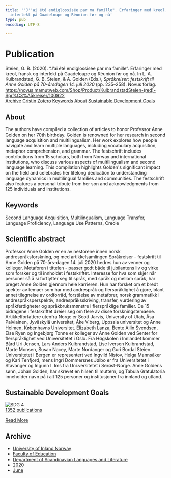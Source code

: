 ```yaml
---
title: '"J''ai été endiglossisée par ma famille". Erfaringer med kreol, fransk og
  interlekt på Guadeloupe og Réunion før og nå'
type: pub
encoding: UTF-8

---
```

<h1>Publication</h1>
<article id="csl-bib-container-8ZI7B23B" class="csl-bib-container">
  <div class="csl-bib-body"> <div class="csl-entry">Steien, G. B. (2020). “J’ai été endiglossisée par ma famille”. Erfaringer med kreol, fransk og interlekt på Guadeloupe og Réunion før og nå. In L. A. Kulbrandstad, G. B. Steien, &#38; A. Golden (Eds.), <i>Språkreiser: festskrift til Anne Golden på 70-årsdagen 14. juli 2020</i> (pp. 235–258). Novus forlag. <a href="https://novus.mamutweb.com/Shop/Product/KulbrandstadSteien-(red)-Spr%C3%A5kreiser/100922">https://novus.mamutweb.com/Shop/Product/KulbrandstadSteien-(red)-Spr%C3%A5kreiser/100922</a></div> </div>
  <div class="csl-bib-buttons">
    <a href="#taxonomy-article-8ZI7B23B" alt="archive" class="csl-bib-button">Archive</a>
    <a href="https://app.cristin.no/results/show.jsf?id=1817226" alt="Cristin" class="csl-bib-button">Cristin</a>
    <a href="http://zotero.org/groups/5881554/items/8ZI7B23B" alt="Zotero" class="csl-bib-button">Zotero</a>
    <a href="#keywords-article-8ZI7B23B" alt="keywords" class="csl-bib-button">Keywords</a>
    <a href="#about-article-8ZI7B23B" alt="about_pub" class="csl-bib-button">About</a>
    <a href="#sdg-article-8ZI7B23B" alt="sdg" class="csl-bib-button">Sustainable Development Goals</a>
  </div>
  <div id="csl-bib-meta-container-8ZI7B23B"></div>
</article>
<div id="csl-bib-meta-8ZI7B23B" class="csl-bib-meta">
  <article id="about-article-8ZI7B23B" class="about_pub-article">
    <h1>About</h1>
    The authors have compiled a collection of articles to honor Professor Anne Golden on her 70th birthday. Golden is renowned for her research in second language acquisition and multilingualism. Her work explores how people navigate and learn multiple languages, including vocabulary acquisition, metaphor comprehension, and grammar. The festschrift includes contributions from 15 scholars, both from Norway and international institutions, who discuss various aspects of multilingualism and second language learning. This compilation highlights Golden's significant impact on the field and celebrates her lifelong dedication to understanding language dynamics in multilingual families and communities. The festschrift also features a personal tribute from her son and acknowledgments from 125 individuals and institutions.
  </article>
  <article id="keywords-article-8ZI7B23B" class="keywords-article">
    <h1>Keywords</h1>
    Second Language Acquisition, Multilingualism, Language Transfer, Language Proficiency, Language Use Patterns, Creole
  </article>
  <article id="abstract-article-8ZI7B23B" class="abstract-article">
    <h1>Scientific abstract</h1>
    Professor Anne Golden er en av nestorene innen norsk andrespråksforskning, og med artikkelsamlingen Språkreiser - festskrift til Anne Golden på 70-års-dagen 14. juli 2020 hedres hun av venner og kolleger. Metaforen i tittelen - passer godt både til jubilantens liv og virke som forsker og til innholdet i festskriftet. Interesse for hva som skjer når personer så å si forflytter seg til språk, med språk og mellom språk, har preget Anne Golden gjennom hele karrieren. Hun har forsket om et bredt spekter av temaer som har med andrespråk og flerspråklighet å gjøre, blant annet tilegnelse av ordforråd, forståelse av metaforer, norsk grammatikk i andrespråksperspektiv, andrespråksskriving, transfer, vurdering av språkferdigheter og språkbruksmønstre i flerspråklige familier. De 15 bidragene i festskriftet dreier seg om flere av disse forskningstemaene. Artikkelforfattere utenfra Norge er Scott Jarvis, University of Utah, Åsa Palviainen, Jyväskylä universitet, Åke Viberg, Uppsala universitet og Anne Holmen, Københavns Universitet. Elizabeth Lanza, Bente Ailin Svendsen, Else Ryen og Ingebjørg Tonne er kolleger av Anne Golden ved Senter for flerspråklighet ved Universitetet i Oslo. Fra Høgskolen i Innlandet kommer Bård Uri Jensen, Lars Anders Kulbrandstad, Lise Iversen Kulbrandstad, Marte Monsen, Susan Nacey, Marte Nordanger og Guri Bordal Steien. Universitetet i Bergen er representert ved Ingvild Nistov, Helga Mannsåker og Kari Tenfjord, mens Ingri Dommersnes Jølbo er fra Universitetet i Stavanger og Ingunn I. Ims fra Uni.versitetet i Sørøst-Norge. Anne Goldens sønn, Johan Golden, har skrevet en hilsen til muttern, og Tabula Gratulatoria inneholder navn på i alt 125 personer og institusjoner fra innland og utland.
  </article>
  <article id="sdg-article-8ZI7B23B" class="sdg-article">
    <h1>Sustainable Development Goals</h1>
    <div class="sdg-container"><div id="sdg4" class="sdg">
        <img src="{{< params subfolder >}}images/sdg/sdg04_en.png" class="image" alt="SDG 4">
        <div class="sdg-overlay">
          <a href="/en/archive/?key=?sdg=4#archive" class="sdg-publication-count"><span>1352</span> publications</a>
          <p><a href="https://sdgs.un.org/goals/goal4" class="sdg-read-more">Read More</a></p>
        </div>
      </div></div>
  </article>
  <article id="taxonomy-article-8ZI7B23B" class="taxonomy-article">
    <h1>Archive</h1>
    <ul>
      <li>
        <a href="/en/archive/?key=3DCRN523">University of Inland Norway</a>
      </li>
      <li>
        <a href="/en/archive/?key=WYNZA47F">Faculty of Education</a>
      </li>
      <li>
        <a href="/en/archive/?key=T9U6ILTU">Department of Scandinavian Languages and Literature</a>
      </li>
      <li>
        <a href="/en/archive/?key=3QDN8XNL">2020</a>
      </li>
      <li>
        <a href="/en/archive/?key=TQ348DLH">June</a>
      </li>
    </ul>
  </article>
</div>
